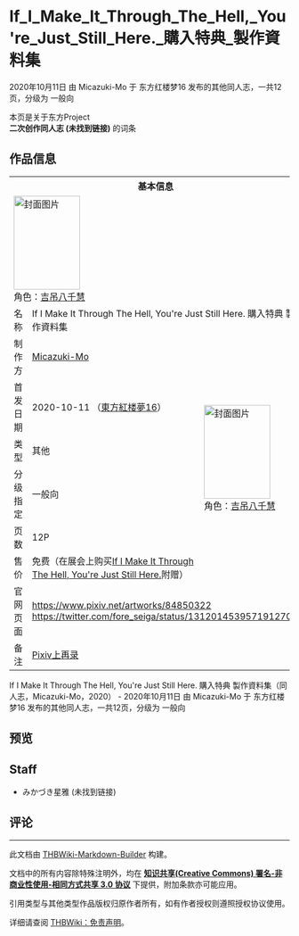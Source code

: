 # If_I_Make_It_Through_The_Hell,_You're_Just_Still_Here._購入特典_製作資料集

<!-- source html: G:\repos\THBWiki-Markdown-Builder\THBWikiMarkdown\Temp\main\d\d6\ns0%3AIf_I_Make_It_Through_The_Hell%2C_You%27re_Just_Still_Here%2E_%E8%B3%BC%E5%85%A5%E7%89%B9%E5%85%B8_%E8%A3%BD%E4%BD%9C%E8%B3%87%E6%96%99%E9%9B%86.html -->

2020年10月11日 由 Micazuki-Mo 于 东方红楼梦16 发布的其他同人志，一共12页，分级为 一般向

本页是关于东方Project  
 **二次创作同人志 (未找到链接)** 的词条

## 作品信息

<table><tbody><tr><th colspan="3">基本信息</th></tr><tr><td class="cover-artwork-mobile" colspan="2"><a href="./文件-If_I_Make_It_Through_The_Hell,_You're_Just_Still_Here._購入特典_製作資料集封面.png.md" class="image" title="封面图片"><img alt="封面图片" src="https://upload.thwiki.cc/thumb/8/8e/If_I_Make_It_Through_The_Hell%2C_You%27re_Just_Still_Here._%E8%B3%BC%E5%85%A5%E7%89%B9%E5%85%B8_%E8%A3%BD%E4%BD%9C%E8%B3%87%E6%96%99%E9%9B%86%E5%B0%81%E9%9D%A2.png/119px-If_I_Make_It_Through_The_Hell%2C_You%27re_Just_Still_Here._%E8%B3%BC%E5%85%A5%E7%89%B9%E5%85%B8_%E8%A3%BD%E4%BD%9C%E8%B3%87%E6%96%99%E9%9B%86%E5%B0%81%E9%9D%A2.png" decoding="async" loading="lazy" width="119" height="168" srcset="https://upload.thwiki.cc/thumb/8/8e/If_I_Make_It_Through_The_Hell%2C_You%27re_Just_Still_Here._%E8%B3%BC%E5%85%A5%E7%89%B9%E5%85%B8_%E8%A3%BD%E4%BD%9C%E8%B3%87%E6%96%99%E9%9B%86%E5%B0%81%E9%9D%A2.png/178px-If_I_Make_It_Through_The_Hell%2C_You%27re_Just_Still_Here._%E8%B3%BC%E5%85%A5%E7%89%B9%E5%85%B8_%E8%A3%BD%E4%BD%9C%E8%B3%87%E6%96%99%E9%9B%86%E5%B0%81%E9%9D%A2.png 1.5x, https://upload.thwiki.cc/thumb/8/8e/If_I_Make_It_Through_The_Hell%2C_You%27re_Just_Still_Here._%E8%B3%BC%E5%85%A5%E7%89%B9%E5%85%B8_%E8%A3%BD%E4%BD%9C%E8%B3%87%E6%96%99%E9%9B%86%E5%B0%81%E9%9D%A2.png/238px-If_I_Make_It_Through_The_Hell%2C_You%27re_Just_Still_Here._%E8%B3%BC%E5%85%A5%E7%89%B9%E5%85%B8_%E8%A3%BD%E4%BD%9C%E8%B3%87%E6%96%99%E9%9B%86%E5%B0%81%E9%9D%A2.png 2x" data-file-width="4299" data-file-height="6071"></a><div class="cover-char">角色：<a href="./吉吊八千慧.md" title="吉吊八千慧">吉吊八千慧</a></div></td>
</tr><tr><td class="label">名称</td><td colspan="2"> If I Make It Through The Hell, You&#39;re Just Still Here. 購入特典 製作資料集 </td></tr><tr><td class="label">制作方</td><td><a href="./Micazuki-Mo.md" title="Micazuki-Mo">Micazuki-Mo</a></td><td class="cover-artwork" rowspan="6" style="min-width:168px;"><a href="./文件-If_I_Make_It_Through_The_Hell,_You're_Just_Still_Here._購入特典_製作資料集封面.png.md" class="image" title="封面图片"><img alt="封面图片" src="https://upload.thwiki.cc/thumb/8/8e/If_I_Make_It_Through_The_Hell%2C_You%27re_Just_Still_Here._%E8%B3%BC%E5%85%A5%E7%89%B9%E5%85%B8_%E8%A3%BD%E4%BD%9C%E8%B3%87%E6%96%99%E9%9B%86%E5%B0%81%E9%9D%A2.png/119px-If_I_Make_It_Through_The_Hell%2C_You%27re_Just_Still_Here._%E8%B3%BC%E5%85%A5%E7%89%B9%E5%85%B8_%E8%A3%BD%E4%BD%9C%E8%B3%87%E6%96%99%E9%9B%86%E5%B0%81%E9%9D%A2.png" decoding="async" loading="lazy" width="119" height="168" srcset="https://upload.thwiki.cc/thumb/8/8e/If_I_Make_It_Through_The_Hell%2C_You%27re_Just_Still_Here._%E8%B3%BC%E5%85%A5%E7%89%B9%E5%85%B8_%E8%A3%BD%E4%BD%9C%E8%B3%87%E6%96%99%E9%9B%86%E5%B0%81%E9%9D%A2.png/178px-If_I_Make_It_Through_The_Hell%2C_You%27re_Just_Still_Here._%E8%B3%BC%E5%85%A5%E7%89%B9%E5%85%B8_%E8%A3%BD%E4%BD%9C%E8%B3%87%E6%96%99%E9%9B%86%E5%B0%81%E9%9D%A2.png 1.5x, https://upload.thwiki.cc/thumb/8/8e/If_I_Make_It_Through_The_Hell%2C_You%27re_Just_Still_Here._%E8%B3%BC%E5%85%A5%E7%89%B9%E5%85%B8_%E8%A3%BD%E4%BD%9C%E8%B3%87%E6%96%99%E9%9B%86%E5%B0%81%E9%9D%A2.png/238px-If_I_Make_It_Through_The_Hell%2C_You%27re_Just_Still_Here._%E8%B3%BC%E5%85%A5%E7%89%B9%E5%85%B8_%E8%A3%BD%E4%BD%9C%E8%B3%87%E6%96%99%E9%9B%86%E5%B0%81%E9%9D%A2.png 2x" data-file-width="4299" data-file-height="6071"></a><div class="cover-char">角色：<a href="./吉吊八千慧.md" title="吉吊八千慧">吉吊八千慧</a></div></td>
</tr><tr><td class="label">首发日期</td><td>2020-10-11&#160;（<a href="/展会作品列表?e=%E4%B8%9C%E6%96%B9%E7%BA%A2%E6%A5%BC%E6%A2%A6%2316">東方紅楼夢16</a>）</td></tr><tr><td class="label">类型</td><td>其他</td></tr><tr><td class="label">分级指定</td><td>一般向</td></tr><tr><td class="label">页数</td><td>12P</td></tr><tr><td class="label">售价</td><td>免费（在展会上购买<a href="./If_I_Make_It_Through_The_Hell,_You're_Just_Still_Here..md" title="If I Make It Through The Hell, You&#39;re Just Still Here.">If I Make It Through The Hell, You're Just Still Here.</a>附赠）</td></tr>
<tr><td class="label">官网页面</td><td colspan="2"><a rel="nofollow" class="external free" href="https://www.pixiv.net/artworks/84850322">https://www.pixiv.net/artworks/84850322</a><br><a rel="nofollow" class="external free" href="https://twitter.com/fore_seiga/status/1312014539571912705">https://twitter.com/fore_seiga/status/1312014539571912705</a></td></tr><tr><td class="label">备注</td><td colspan="2"><a href="https://www.pixiv.net/artworks/91171813" class="extiw" title="p:91171813">Pixiv上再录</a></td></tr></tbody></table>

If I Make It Through The Hell, You're Just Still Here. 購入特典 製作資料集（同人志，Micazuki-Mo，2020） - 2020年10月11日 由 Micazuki-Mo 于 东方红楼梦16 发布的其他同人志，一共12页，分级为 一般向

## 预览

## Staff
- みかづき星雅 (未找到链接)


## 评论




---

此文档由 [THBWiki-Markdown-Builder](https://github.com/Delsin-Yu/THBWiki-Markdown-Builder) 构建。

文档中的所有内容除特殊注明外，均在 [**知识共享(Creative Commons) 署名-非商业性使用-相同方式共享 3.0 协议**](https://creativecommons.org/licenses/by-sa/3.0/deed.zh-hans) 下提供，附加条款亦可能应用。

引用类型与其他类型作品版权归原作者所有，如有作者授权则遵照授权协议使用。

详细请查阅 [THBWiki：免责声明](https://thbwiki.cc/THBWiki:%E5%85%8D%E8%B4%A3%E5%A3%B0%E6%98%8E)。

